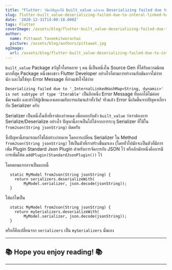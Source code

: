 ```yaml
---
title: "Flutter: วิธีแก้ปัญหาใช้ built_value แล้วเจอ Deserializing failed due to '_InternalLinkedHashMap<String, dynamic>' is not subtype of type 'Iterable<dynamic>'"
slug: flutter-built_value-deserializing-failed-due-to-interal-linked-hashed-map
date: '2020-12-31T14:00:18.000Z'
tags: Flutter
coverImage: /assets/blog/flutter-built_value-deserializing-failed-due-to-interal-linked-hashed-map/cover.jpeg
author:
  name: Pittawat Taveekitworachai
  picture: /assets/blog/authors/pittawat.jpg
ogImage:
  url: /assets/blog/flutter-built_value-deserializing-failed-due-to-interal-linked-hashed-map/cover.jpeg
---
```


`built_value` Package ขวัญใจใครหลาย ๆ คน นี่เป็นหนึ่งใน Source Gen ที่ได้รับความนิยมมากที่สุด Package หนึ่งของชาว Flutter Developer อย่างไรก็ตามการทำงานกับมันอาจไม่ง่ายนัก และไม่ใช่ทุก Error Message ที่อ่านเข้าใจได้ง่าย

`Deserializing failed due to '_InternalLinkedHashMap<String, dynamic>' is not subtype of type 'Iterable'` เป็นอีกหนึ่ง Error Message ที่บอกได้ไม่ค่อยชัดเจนนัก และทำให้ผู้เขียนเองเคยงมกับการแก้มาแล้วทั้งวัน! จริงแล้ว Error นี่เกิดขึ้นจากปัญหาเกี่ยวกับ Serializer ครับ

Serializer เป็นหนึ่งในสิ่งที่เราต้องกำหนด เพื่อบอกกับตัว `built_value` ว่าเราต้องการ Serialize/Deserialize อย่างไร ปัญหานี้อาจเป็นไปได้จากการระบุ Serializer ที่ใช้ใน `fromJson(String jsonString)` ผิดครับ

ซึ่งปัญหานี้สามารถแก้ไขได้อย่างง่ายดาย โดยการเปลี่ยน Serializer ใน Method `fromJson(String jsonString)` ให้เป็นตัวที่เราสร้างขึ้นมาเอง (โดยทั่วไปมักจะเป็นตัวที่มีการเพิ่ม Plugin Standard Json Plugin สำหรับการจัดการกับ JSON ไว้ หรืออักนัยหนึ่งคือการมีการเพิ่มโค้ด `addPlugin(StandardJsonPlugin())` ไว้

โดยตอนแรกอาจเป็นแบบนี้

      static MyModel fromJson(String jsonString) {
        return serializers.deserializeWith(
            MyModel.serializer, json.decode(jsonString));
      }

ให้แก้ไขเป็น

      static MyModel fromJson(String jsonString) {
        return mySerializers.deserializeWith(
            MyModel.serializer, json.decode(jsonString));
      }

หรือก็คือเปลี่ยนจาก `serializers` เป็น `mySerializers` นั่นเอง

---

## ****📚 Hope you enjoy reading! 📚****

---
